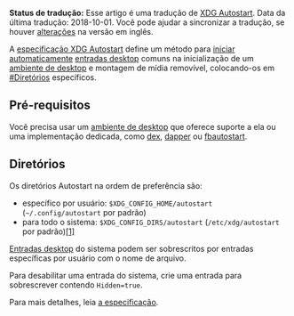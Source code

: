 **Status de tradução:** Esse artigo é uma tradução de [XDG Autostart](/index.php/XDG_Autostart "XDG Autostart"). Data da última tradução: 2018-10-01\. Você pode ajudar a sincronizar a tradução, se houver [alterações](https://wiki.archlinux.org/index.php?title=XDG_Autostart&diff=0&oldid=545496) na versão em inglês.

A [especificação XDG Autostart](https://specifications.freedesktop.org/autostart-spec/autostart-spec-latest.html) define um método para [iniciar automaticamente](/index.php/Autostarting "Autostarting") [entradas desktop](/index.php/Desktop_entries "Desktop entries") comuns na inicialização de um [ambiente de desktop](/index.php/Ambiente_de_desktop "Ambiente de desktop") e montagem de mídia removível, colocando-os em [#Diretórios](#Diretórios) específicos.

## Pré-requisitos

Você precisa usar um [ambiente de desktop](/index.php/Ambiente_de_desktop "Ambiente de desktop") que oferece suporte a ela ou uma implementação dedicada, como [dex](https://www.archlinux.org/packages/?name=dex), [dapper](https://aur.archlinux.org/packages/dapper/) ou [fbautostart](https://aur.archlinux.org/packages/fbautostart/).

## Diretórios

Os diretórios Autostart na ordem de preferência são:

*   específico por usuário: `$XDG_CONFIG_HOME/autostart` (`~/.config/autostart` por padrão)
*   para todo o sistema: `$XDG_CONFIG_DIRS/autostart` (`/etc/xdg/autostart` por padrão)[[1]](https://specifications.freedesktop.org/basedir-spec/basedir-spec-latest.html#referencing)

[Entradas desktop](/index.php/Desktop_entries "Desktop entries") do sistema podem ser sobrescritos por entradas específicas por usuário com o nome de arquivo.

Para desabilitar uma entrada do sistema, crie uma entrada para sobrescrever contendo `Hidden=true`.

Para mais detalhes, leia [a especificação](https://specifications.freedesktop.org/autostart-spec/autostart-spec-latest.html).